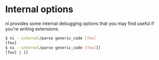# Internal options
ni provides some internal debugging options that you may find useful if you're
writing extensions.

```bash
$ ni --internal/parse generic_code [foo]
[foo]
$ ni --internal/parse generic_code [foo]]]
[foo] | ]]
```
